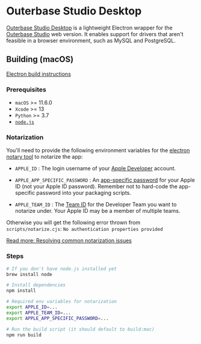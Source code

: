 # Outerbase Studio Desktop

[Outerbase Studio Desktop](https://github.com/outerbase/studio-desktop) is a lightweight Electron wrapper for the [Outerbase Studio](https://github.com/outerbase/studio) web version. It enables support for drivers that aren't feasible in a browser environment, such as MySQL and PostgreSQL.

## Building (macOS)

[Electron build instructions](https://www.electronjs.org/docs/latest/development/build-instructions-macos)

### Prerequisites

- `macOS` >= 11.6.0
- `Xcode` >= 13
- `Python` >= 3.7
- [`node.js`](https://nodejs.org)


### Notarization

You'll need to provide the following environment variables for the [electron notary tool](https://github.com/electron/notarize) to notarize the app:

- `APPLE_ID` : The login username of your [Apple Developer](https://developer.apple.com/) account.
 
- `APPLE_APP_SPECIFIC_PASSWORD` : An [app-specific password](https://support.apple.com/en-us/102654) for your Apple ID (not your Apple ID password). Remember not to hard-code the app-specific password into your packaging scripts.

- `APPLE_TEAM_ID` : The [Team ID](https://developer.apple.com/help/account/manage-your-team/locate-your-team-id/) for the Developer Team you want to notarize under. Your Apple ID may be a member of multiple teams.

Otherwise you will get the following error thrown from `scripts/notarize.cjs`: `No authentication properties provided`

[Read more: Resolving common notarization issues](https://developer.apple.com/documentation/security/resolving-common-notarization-issues#3087721)

### Steps

```bash
# If you don't have node.js installed yet
brew install node
```

```bash
# Install dependencies
npm install
```

```bash
# Required env variables for notarization
export APPLE_ID=...
export APPLE_TEAM_ID=...
export APPLE_APP_SPECIFIC_PASSWORD=...

# Run the build script (it should default to build:mac)
npm run build
```
